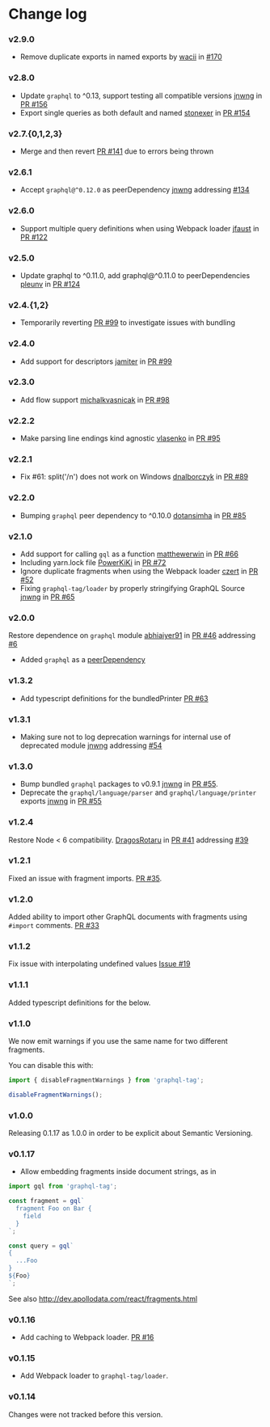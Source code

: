 # Change log

### v2.9.0
* Remove duplicate exports in named exports by [wacii](https://github.com/wacii) in [#170](https://github.com/apollographql/graphql-tag/pull/170)

### v2.8.0

* Update `graphql` to ^0.13, support testing all compatible versions [jnwng](https://github.com/jnwng) in
  [PR #156](https://github.com/apollographql/graphql-tag/pull/156)
* Export single queries as both default and named [stonexer](https://github.com/stonexer) in
  [PR #154](https://github.com/apollographql/graphql-tag/pull/154)

### v2.7.{0,1,2,3}

* Merge and then revert [PR #141](https://github.com/apollographql/graphql-tag/pull/141) due to errors being thrown

### v2.6.1

* Accept `graphql@^0.12.0` as peerDependency [jnwng](https://github.com/jnwng)
  addressing [#134](https://github.com/apollographql/graphql-tag/issues/134)

### v2.6.0

* Support multiple query definitions when using Webpack loader [jfaust](https://github.com/jfaust) in
  [PR #122](https://github.com/apollographql/graphql-tag/pull/122)

### v2.5.0

* Update graphql to ^0.11.0, add graphql@^0.11.0 to peerDependencies [pleunv](https://github.com/pleunv) in
  [PR #124](https://github.com/apollographql/graphql-tag/pull/124)

### v2.4.{1,2}

* Temporarily reverting [PR #99](https://github.com/apollographql/graphql-tag/pull/99) to investigate issues with
  bundling

### v2.4.0

* Add support for descriptors [jamiter](https://github.com/jamiter) in
  [PR #99](https://github.com/apollographql/graphql-tag/pull/99)

### v2.3.0

* Add flow support [michalkvasnicak](https://github.com/michalkvasnicak) in
  [PR #98](https://github.com/apollographql/graphql-tag/pull/98)

### v2.2.2

* Make parsing line endings kind agnostic [vlasenko](https://github.com/vlasenko) in
  [PR #95](https://github.com/apollographql/graphql-tag/pull/95)

### v2.2.1

* Fix #61: split('/n') does not work on Windows [dnalborczyk](https://github.com/dnalborczyk) in
  [PR #89](https://github.com/apollographql/graphql-tag/pull/89)

### v2.2.0

* Bumping `graphql` peer dependency to ^0.10.0 [dotansimha](https://github.com/dotansimha) in
  [PR #85](https://github.com/apollographql/graphql-tag/pull/85)

### v2.1.0

* Add support for calling `gql` as a function [matthewerwin](https://github.com/matthewerwin) in
  [PR #66](https://github.com/apollographql/graphql-tag/pull/66)
* Including yarn.lock file [PowerKiKi](https://github.com/PowerKiKi) in
  [PR #72](https://github.com/apollographql/graphql-tag/pull/72)
* Ignore duplicate fragments when using the Webpack loader [czert](https://github.com/czert) in
  [PR #52](https://github.com/apollographql/graphql-tag/pull/52)
* Fixing `graphql-tag/loader` by properly stringifying GraphQL Source [jnwng](https://github.com/jnwng) in
  [PR #65](https://github.com/apollographql/graphql-tag/pull/65)

### v2.0.0

Restore dependence on `graphql` module [abhiaiyer91](https://github.com/abhiaiyer91) in
[PR #46](https://github.com/apollographql/graphql-tag/pull/46) addressing
[#6](https://github.com/apollographql/graphql-tag/issues/6)

* Added `graphql` as a
  [peerDependency](https://github.com/apollographql/graphql-tag/commit/ac061dd16440e75c166c85b4bff5ba06c79c9356)

### v1.3.2

* Add typescript definitions for the bundledPrinter [PR #63](https://github.com/apollographql/graphql-tag/pull/63)

### v1.3.1

* Making sure not to log deprecation warnings for internal use of deprecated module [jnwng](https://github.com/jnwng)
  addressing [#54](https://github.com/apollographql/graphql-tag/issues/54#issuecomment-283301475)

### v1.3.0

* Bump bundled `graphql` packages to v0.9.1 [jnwng](https://github.com/jnwng) in
  [PR #55](https://github.com/apollographql/graphql-tag/pull/55).
* Deprecate the `graphql/language/parser` and `graphql/language/printer` exports [jnwng](https://github.com/jnwng) in
  [PR #55](https://github.com/apollographql/graphql-tag/pull/55)

### v1.2.4

Restore Node < 6 compatibility. [DragosRotaru](https://github.com/DragosRotaru) in
[PR #41](https://github.com/apollographql/graphql-tag/pull/41) addressing
[#39](https://github.com/apollographql/graphql-tag/issues/39)

### v1.2.1

Fixed an issue with fragment imports. [PR #35](https://github.com/apollostack/graphql-tag/issues/35).

### v1.2.0

Added ability to import other GraphQL documents with fragments using `#import` comments.
[PR #33](https://github.com/apollostack/graphql-tag/pull/33)

### v1.1.2

Fix issue with interpolating undefined values [Issue #19](https://github.com/apollostack/graphql-tag/issues/19)

### v1.1.1

Added typescript definitions for the below.

### v1.1.0

We now emit warnings if you use the same name for two different fragments.

You can disable this with:

```js
import { disableFragmentWarnings } from 'graphql-tag';

disableFragmentWarnings();
```

### v1.0.0

Releasing 0.1.17 as 1.0.0 in order to be explicit about Semantic Versioning.

### v0.1.17

* Allow embedding fragments inside document strings, as in

```js
import gql from 'graphql-tag';

const fragment = gql`
  fragment Foo on Bar {
    field
  }
`;

const query = gql`
{
  ...Foo
}
${Foo}
`;
```

See also http://dev.apollodata.com/react/fragments.html

### v0.1.16

* Add caching to Webpack loader. [PR #16](https://github.com/apollostack/graphql-tag/pull/16)

### v0.1.15

* Add Webpack loader to `graphql-tag/loader`.

### v0.1.14

Changes were not tracked before this version.

